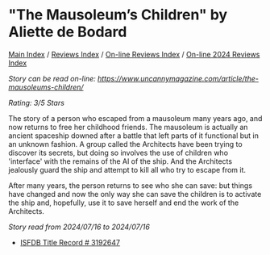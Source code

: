 # "The Mausoleum’s Children" by Aliette de Bodard

[Main Index](../../../README.md) / [Reviews Index](../../README.md) / [On-line Reviews Index](../README.md) / [On-line 2024 Reviews Index](README.md)

*Story can be read on-line: <https://www.uncannymagazine.com/article/the-mausoleums-children/>*

*Rating: 3/5 Stars*

The story of a person who escaped from a mausoleum many years ago, and now returns to free her childhood friends. The mausoleum is actually an ancient spaceship downed after a battle that left parts of it functional but in an unknown fashion. A group called the Architects have been trying to discover its secrets, but doing so involves the use of children who 'interface' with the remains of the AI of the ship. And the Architects jealously guard the ship and attempt to kill all who try to escape from it.

After many years, the person returns to see who she can save: but things have changed and now the only way she can save the children is to activate the ship and, hopefully, use it to save herself and end the work of the Architects.

*Story read from 2024/07/16 to 2024/07/16*

- [ISFDB Title Record # 3192647](https://www.isfdb.org/cgi-bin/title.cgi?3192647)
